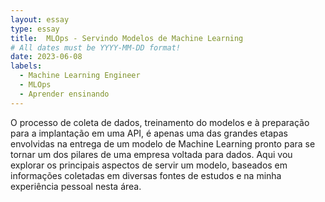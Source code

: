 ```yaml
---
layout: essay
type: essay
title:  MLOps - Servindo Modelos de Machine Learning
# All dates must be YYYY-MM-DD format!
date: 2023-06-08
labels:
  - Machine Learning Engineer
  - MLOps
  - Aprender ensinando
---
```


O processo de coleta de dados, treinamento do modelos e à preparação para a implantação em uma API, é apenas uma das grandes etapas envolvidas na entrega de um modelo de Machine Learning pronto para se tornar um dos pilares de uma empresa voltada para dados. Aqui vou explorar os principais aspectos de servir um modelo, baseados em informações coletadas em diversas fontes de estudos e na minha experiência pessoal nesta área.
